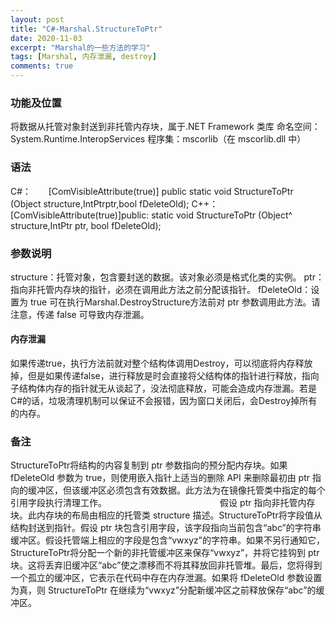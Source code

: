 ```yaml
---
layout: post
title: "C#-Marshal.StructureToPtr"
date: 2020-11-03
excerpt: "Marshal的一些方法的学习"
tags: [Marshal, 内存泄漏, destroy]
comments: true
---
```


### 功能及位置

将数据从托管对象封送到非托管内存块，属于.NET Framework 类库
命名空间：System.Runtime.InteropServices
程序集：mscorlib（在 mscorlib.dll 中）

### 语法

C#：
      [ComVisibleAttribute(true)] public static void StructureToPtr (Object structure,IntPtrptr,bool fDeleteOld);
C++：
      [ComVisibleAttribute(true)]public: static void StructureToPtr (Object^ structure,IntPtr ptr, bool fDeleteOld);

### 参数说明


structure：托管对象，包含要封送的数据。该对象必须是格式化类的实例。
ptr：指向非托管内存块的指针，必须在调用此方法之前分配该指针。
fDeleteOld：设置为 true 可在执行Marshal.DestroyStructure方法前对 ptr 参数调用此方法。请注意，传递 false 可导致内存泄漏。
#### 内存泄漏
如果传递true，执行方法前就对整个结构体调用Destroy，可以彻底将内存释放掉，但是如果传递false，进行释放是时会直接将父结构体的指针进行释放，指向子结构体内存的指针就无从谈起了，没法彻底释放，可能会造成内存泄漏。若是C#的话，垃圾清理机制可以保证不会报错，因为窗口关闭后，会Destroy掉所有的内存。
### 备注


StructureToPtr将结构的内容复制到 ptr 参数指向的预分配内存块。如果 fDeleteOld 参数为 true，则使用嵌入指针上适当的删除 API 来删除最初由 ptr 指向的缓冲区，但该缓冲区必须包含有效数据。此方法为在镜像托管类中指定的每个引用字段执行清理工作。
                                            
假设 ptr 指向非托管内存块。此内存块的布局由相应的托管类 structure 描述。StructureToPtr将字段值从结构封送到指针。假设 ptr 块包含引用字段，该字段指向当前包含“abc”的字符串缓冲区。假设托管端上相应的字段是包含“vwxyz”的字符串。如果不另行通知它，StructureToPtr将分配一个新的非托管缓冲区来保存“vwxyz”，并将它挂钩到 ptr 块。这将丢弃旧缓冲区“abc”使之漂移而不将其释放回非托管堆。最后，您将得到一个孤立的缓冲区，它表示在代码中存在内存泄漏。如果将 fDeleteOld 参数设置为真，则 StructureToPtr 在继续为“vwxyz”分配新缓冲区之前释放保存“abc”的缓冲区。
